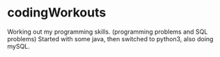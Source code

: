 # codingWorkouts

Working out my programming skills. (programming problems and SQL problems)
Started with some java, then switched to python3, also doing mySQL. 

